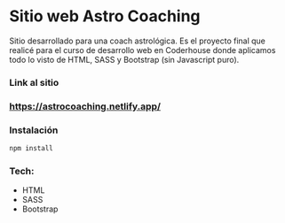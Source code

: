 # Sitio web Astro Coaching

Sitio desarrollado para una coach astrológica. Es el proyecto final que realicé para el curso de desarrollo web en Coderhouse
donde aplicamos todo lo visto de HTML, SASS y Bootstrap (sin Javascript puro).

### Link al sitio
### https://astrocoaching.netlify.app/

### Instalación

```sh
npm install
```
### Tech: 

- HTML
- SASS
- Bootstrap